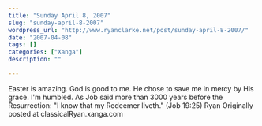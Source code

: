 ```yaml
---
title: "Sunday April 8, 2007"
slug: "sunday-april-8-2007"
wordpress_url: "http://www.ryanclarke.net/post/sunday-april-8-2007/"
date: "2007-04-08"
tags: []
categories: ["Xanga"]
description: ""

---
```


Easter is amazing. God is good to me. He chose to save me in mercy by His grace. I'm humbled.
As Job said more than 3000 years before the Resurrection: "I know that my Redeemer liveth." (Job 19:25)
Ryan
Originally posted at classicalRyan.xanga.com
